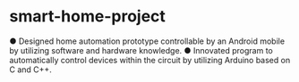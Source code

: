 # smart-home-project
●	Designed home automation prototype controllable by an Android mobile by utilizing software and hardware knowledge. 
●	Innovated program to automatically control devices within the circuit by utilizing Arduino based on C and C++. 

